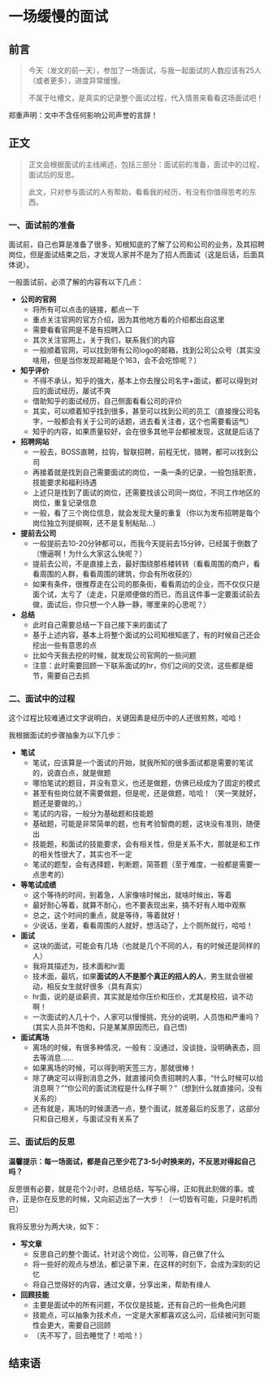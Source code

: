 # 一场缓慢的面试


## 前言

> 今天（发文的前一天），参加了一场面试，与我一起面试的人数应该有25人（或者更多），进度异常缓慢。
>
> 不属于吐槽文，是真实的记录整个面试过程，代入情景来看看这场面试吧！

郑重声明：文中不含任何影响公司声誉的言辞！

## 正文

> 正文会根据面试的主线阐述，包括三部分：面试前的准备，面试中的过程，面试后的反思。
>
> 此文，只对参与面试的人有帮助，看看我的经历，有没有你值得思考的东西。

### 一、面试前的准备

面试前，自己也算是准备了很多，知根知底的了解了公司和公司的业务，及其招聘岗位，但是面试结束之后，才发现人家并不是为了招人而面试（这是后话，后面具体说）。

一般面试前，必须了解的内容有以下几点：

- **公司的官网**
  - 将所有可以点击的链接，都点一下
  - 重点关注官网的官方介绍，因为其他地方看的介绍都出自这里
  - 需要看看官网是不是有招聘入口
  - 其次关注官网上，关于我们，联系我们的内容
  - 一般顺着官网，可以找到带有公司logo的邮箱，找到公司公众号（其实没啥用，但是当你发现邮箱是个163，会不会吃惊呢？）
- **知乎评价**
  - 不得不承认，知乎的强大，基本上你去搜公司名字+面试，都可以得到对应的面试经历，屡试不爽
  - 借助知乎的面试经历，自己侧面看看公司的评价
  - 其实，可以顺着知乎找到很多，甚至可以找到公司的员工（直接搜公司名字，一般都会有关于公司的话题，进去看关注者，这个也需要看运气）
  - 知乎的内容，如果质量较好，会在很多其他平台都被发现，这就是后话了
- **招聘网站**
  - 一般去，BOSS直聘，拉钩，智联招聘，前程无忧，猎聘，都可以找到公司
  - 再接着就是找到自己需要面试的岗位，一条一条的记录，一般包括职责，技能要求和福利待遇
  - 上述只是找到了面试的岗位，还需要找该公司同一岗位，不同工作地区的岗位，重复记录信息
  - 一般，看了三个岗位信息，就会发现大量的重复（你以为发布招聘是每个岗位独立列提纲啊，还不是复制粘贴...）
- **提前去公司**
  - 一般提前去10-20分钟都可以，而我今天提前去15分钟，已经属于倒数了（懵逼啊！为什么大家这么快呢？）
  - 提前去公司，不是直接上去，最好围绕那栋楼转转（看看周围的商户，看看周围的人群，看看周围的建筑，你会有所收获的）
  - 如果有条件，很推荐走在公司的那条街，看看周边的企业，而不仅仅只是面个试，太亏了（走走，只是顺便做的而已，而且这件事一定要面试前去做，面试后，你只想一个人静一静，哪里来的心思呢？）
- **总结**
  - 此时自己需要总结一下自己接下来的面试了
  - 基于上述内容，基本上将整个面试的公司知根知底了，有的时候自己还会挖出一些有意思的点
  - 比如今天我去挖的时候，就发现公司官网的一些问题
  - 注意：此时需要回顾一下联系面试的hr，你们之间的交流，这些都是细节，需要自己去抓





### 二、面试中的过程

这个过程比较难通过文字说明白，关键因素是经历中的人还很煎熬，哈哈！

我根据面试的步骤抽象为以下几步：

- **笔试**
  - 笔试，应该算是一个面试的开始，就我所知的很多面试都是需要的笔试的，说直白点，就是做题
  - 哪怕笔试的题目，并没有意义，也还是做题，仿佛已经成为了固定的模式
  - 甚至有些岗位就不需要做题，但是呢，还是做题，哈哈！（笑一笑就好，题还是要做的。）
  - 笔试的内容，一般分为基础题和技能题
  - 基础题，可能是非常简单的题，也有考验智商的题，这块没有准则，随便出
  - 技能题，和面试的技能要求，会有相关性，但是关系不大，那就是和工作的相关性很大了，其实也不一定
  - 笔试的题型，会有选择题，判断题，简答题（至于难度，一般都是需要一点思考的）
- **等笔试成绩**
  - 这个等待的时间，别着急，人家像啥时候出，就啥时候出，等着
  - 最好耐心等着，就算不耐心，也不要表现出来，搞不好有人暗中观察
  - 总之，这个时间的重点，就是等待，等着就好！
  - 少说话，坐着，看看周围的人就好，想活动了，上个厕所就行，哈哈！
- **面试**
  - 这块的面试，可能会有几场（也就是几个不同的人，有的时候还是同样的人）
  - 我将其描述为，技术面和hr面
  - 技术面，最坑，如果**面试的人不是那个真正的招人的人**，男生就会很被动，相反女生就好很多（具有真实）
  - hr面，说的是谈薪资，其实就是给你压价和压价，尤其是校招，谈不动啊！
  - 一次面试的人几十个，人家可以慢慢挑，充分的说明，人员饱和严重吗？(其实人员并不饱和，只是某某原因而已，自己悟)
- **面试离场**
  - 离场的时候，有很多种情况，一般有：没通过，没谈拢，没明确表态，回去等消息......
  - 如果离场的时候，可以得到明天签三方，那就很棒！
  - 除了确定可以得到消息之外，就直接问负责招聘的人事，“什么时候可以给消息啊？”“你公司的面试流程是什么样子啊？”（想到什么就直接问，没有关系的）
  - 还有就是，离场的时候潇洒一点，整个面试，就差最后的反思了，这部分只和自己相关，与面试没有关系了





### 三、面试后的反思

**温馨提示：每一场面试，都是自己至少花了3-5小时换来的，不反思对得起自己吗？**

反思很有必要，就是花个2小时，总结总结，写写心得，正如我此刻做的事。或许，正是你在反思的时候，又向前迈出了一大步！（一切皆有可能，只是时机而已）

我将反思分为两大块，如下：

- **写文章**
  - 反思自己的整个面试，针对这个岗位，公司等，自己做了什么
  - 将一些好的观点与想法，都记录下来，在这样的时刻下，会成为深刻的记忆
  - 将自己觉得好的内容，通过文章，分享出来，帮助有缘人
- **回顾技能**
  - 主要是面试中的所有问题，不仅仅是技能，还有自己的一些角色问题
  - 技能点，可以抽象为技术点，一定是大家都喜欢这么问，后续被问到可能性会更大，需要自己回顾
  - （先不写了，回去睡觉了！哈哈！）







## 结束语






